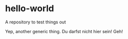 # hello-world
A repository to test things out

Yep, another generic thing. Du darfst nicht hier sein! Geh!

